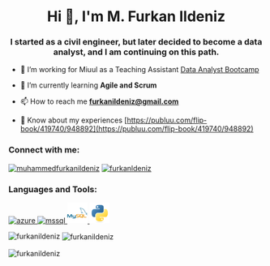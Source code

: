 <h1 align="center">Hi 👋, I'm M. Furkan Ildeniz</h1>
<h3 align="center">I started as a civil engineer, but later decided to become a data analyst, and I am continuing on this path.</h3>

- 🔭 I’m working for Miuul as a Teaching Assistant [Data Analyst Bootcamp](https://miuul.com/data-analyst-bootcamp)

- 🌱 I’m currently learning **Agile and Scrum**

- 📫 How to reach me **furkanildeniz@gmail.com**

- 📄 Know about my experiences [https://publuu.com/flip-book/419740/948892](https://publuu.com/flip-book/419740/948892)

<h3 align="left">Connect with me:</h3>
<p align="left">
<a href="https://linkedin.com/in/muhammedfurkanildeniz" target="blank"><img align="center" src="https://raw.githubusercontent.com/rahuldkjain/github-profile-readme-generator/master/src/images/icons/Social/linked-in-alt.svg" alt="muhammedfurkanildeniz" height="30" width="40" /></a>
<a href="https://kaggle.com/furkanldeniz" target="blank"><img align="center" src="https://raw.githubusercontent.com/rahuldkjain/github-profile-readme-generator/master/src/images/icons/Social/kaggle.svg" alt="furkanldeniz" height="30" width="40" /></a>
</p>

<h3 align="left">Languages and Tools:</h3>
<p align="left"> <a href="https://azure.microsoft.com/en-in/" target="_blank" rel="noreferrer"> <img src="https://www.vectorlogo.zone/logos/microsoft_azure/microsoft_azure-icon.svg" alt="azure" width="40" height="40"/> </a> <a href="https://www.microsoft.com/en-us/sql-server" target="_blank" rel="noreferrer"> <img src="https://www.svgrepo.com/show/303229/microsoft-sql-server-logo.svg" alt="mssql" width="40" height="40"/> </a> <a href="https://www.mysql.com/" target="_blank" rel="noreferrer"> <img src="https://raw.githubusercontent.com/devicons/devicon/master/icons/mysql/mysql-original-wordmark.svg" alt="mysql" width="40" height="40"/> </a> <a href="https://www.python.org" target="_blank" rel="noreferrer"> <img src="https://raw.githubusercontent.com/devicons/devicon/master/icons/python/python-original.svg" alt="python" width="40" height="40"/> </a> </p>

<p><img align="left" src="https://github-readme-stats.vercel.app/api/top-langs?username=furkanildeniz&show_icons=true&locale=en&layout=compact" alt="furkanildeniz" /></p>

<p>&nbsp;<img align="center" src="https://github-readme-stats.vercel.app/api?username=furkanildeniz&show_icons=true&locale=en" alt="furkanildeniz" /></p>

<p><img align="center" src="https://github-readme-streak-stats.herokuapp.com/?user=furkanildeniz&" alt="furkanildeniz" /></p>

